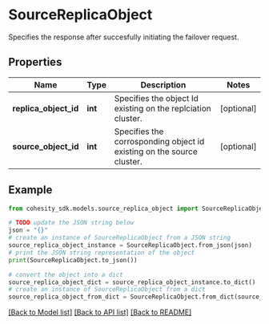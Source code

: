 # SourceReplicaObject

Specifies the response after succesfully initiating the failover request.

## Properties

Name | Type | Description | Notes
------------ | ------------- | ------------- | -------------
**replica_object_id** | **int** | Specifies the object Id existing on the replciation cluster. | [optional] 
**source_object_id** | **int** | Specifies the corrosponding object id existing on the source cluster. | [optional] 

## Example

```python
from cohesity_sdk.models.source_replica_object import SourceReplicaObject

# TODO update the JSON string below
json = "{}"
# create an instance of SourceReplicaObject from a JSON string
source_replica_object_instance = SourceReplicaObject.from_json(json)
# print the JSON string representation of the object
print(SourceReplicaObject.to_json())

# convert the object into a dict
source_replica_object_dict = source_replica_object_instance.to_dict()
# create an instance of SourceReplicaObject from a dict
source_replica_object_from_dict = SourceReplicaObject.from_dict(source_replica_object_dict)
```
[[Back to Model list]](../README.md#documentation-for-models) [[Back to API list]](../README.md#documentation-for-api-endpoints) [[Back to README]](../README.md)


